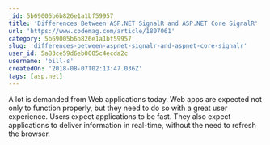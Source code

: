 ```yaml
---
_id: 5b69005b6b826e1a1bf59957
title: 'Differences Between ASP.NET SignalR and ASP.NET Core SignalR'
url: 'https://www.codemag.com/article/1807061'
category: 5b69005b6b826e1a1bf59957
slug: 'differences-between-aspnet-signalr-and-aspnet-core-signalr'
user_id: 5a83ce59d6eb0005c4ecda2c
username: 'bill-s'
createdOn: '2018-08-07T02:13:47.036Z'
tags: [asp.net]
---
```


A lot is demanded from Web applications today. Web apps are expected not only to function properly, but they need to do so with a great user experience. Users expect applications to be fast. They also expect applications to deliver information in real-time, without the need to refresh the browser.


